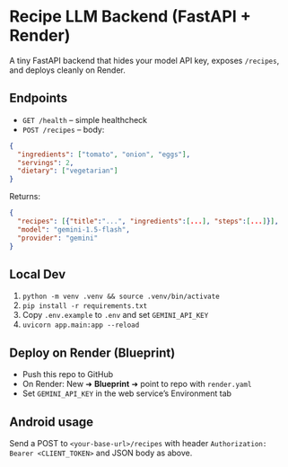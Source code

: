 # Recipe LLM Backend (FastAPI + Render)

A tiny FastAPI backend that hides your model API key, exposes `/recipes`, and deploys cleanly on Render.

## Endpoints

- `GET /health` – simple healthcheck
- `POST /recipes` – body:
```json
{
  "ingredients": ["tomato", "onion", "eggs"],
  "servings": 2,
  "dietary": ["vegetarian"]
}
```

Returns:
```json
{
  "recipes": [{"title":"...", "ingredients":[...], "steps":[...]}],
  "model": "gemini-1.5-flash",
  "provider": "gemini"
}
```

## Local Dev

1. `python -m venv .venv && source .venv/bin/activate`
2. `pip install -r requirements.txt`
3. Copy `.env.example` to `.env` and set `GEMINI_API_KEY`
4. `uvicorn app.main:app --reload`

## Deploy on Render (Blueprint)

- Push this repo to GitHub
- On Render: New ➜ **Blueprint** ➜ point to repo with `render.yaml`
- Set `GEMINI_API_KEY` in the web service’s Environment tab

## Android usage

Send a POST to `<your-base-url>/recipes` with header `Authorization: Bearer <CLIENT_TOKEN>` and JSON body as above.
